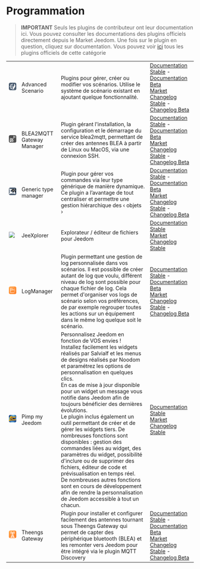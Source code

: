
# Programmation


>**IMPORTANT**
>Seuls les plugins de contributeur ont leur documentation ici. Vous pouvez consulter les documentations des plugins officiels directement depuis le Market Jeedom. Une fois sur le plugin en question, cliquez sur documentation.
>Vous pouvez voir [ici](https://market.jeedom.com/index.php?v=d&p=market&type=plugin&categorie=programming) tous les plugins officiels de cette catégorie


| | | | |
|--- | --- | --- | ---|
|<img src="advancedScenario/advancedScenario_icon.png" class="pluginLogo" width="100" />|Advanced Scenario|Plugins pour gérer, créer ou modifier vos scénarios. Utilise le système de scénario existant en ajoutant quelque fonctionnalité.|[Documentation Stable](http://fobsoft.github.io/jeedom-plugins-documentation/advancedScenario/fr_FR) - [Documentation Beta](http://fobsoft.github.io/jeedom-plugins-documentation/advancedScenario/fr_FR)<br/>[Market](https://market.jeedom.com/index.php?v=d&p=market_display&id=4281)<br/>[Changelog Stable](http://fobsoft.github.io/jeedom-plugins-documentation/advancedScenario/fr_FR/changelog) - [Changelog Beta](http://fobsoft.github.io/jeedom-plugins-documentation/advancedScenario/fr_FR/changelog)|
|<img src="blea2mqtt/blea2mqtt_icon.png" class="pluginLogo" width="100" />|BLEA2MQTT Gateway Manager|Plugin gérant l'installation, la configuration et le démarrage du service blea2mqtt, permettant de créer des antennes BLEA à partir de Linux ou MacOS, via une connexion SSH.|[Documentation Stable](https://flobul-domotique.fr/presentation-et-documentation-du-plugin-blea2mqtt-pour-jeedom/) - [Documentation Beta](https://flobul-domotique.fr/presentation-et-documentation-du-plugin-blea2mqtt-pour-jeedom/)<br/>[Market](https://market.jeedom.com/index.php?v=d&p=market_display&id=4403)<br/>[Changelog Stable](https://flobul-domotique.fr/liste-des-versions-du-plugin-blea2mqtt-pour-jeedom/) - [Changelog Beta](https://flobul-domotique.fr/liste-des-versions-du-plugin-blea2mqtt-pour-jeedom/)|
|<img src="genericTypeManager/genericTypeManager_icon.png" class="pluginLogo" width="100" />|Generic type manager|Plugin pour gérer vos commandes via leur type générique de manière dynamique. Ce plugin a l’avantage de tout centraliser et permettre une gestion hiérarchique des ‹ objets ›|[Documentation Stable](http://fobsoft.github.io/jeedom-plugins-documentation/genericTypeManager/fr_FR) - [Documentation Beta](http://fobsoft.github.io/jeedom-plugins-documentation/genericTypeManager/fr_FR)<br/>[Market](https://market.jeedom.com/index.php?v=d&p=market_display&id=4235)<br/>[Changelog Stable](http://fobsoft.github.io/jeedom-plugins-documentation/genericTypeManager/fr_FR/changelog) - [Changelog Beta](http://fobsoft.github.io/jeedom-plugins-documentation/genericTypeManager/fr_FR/changelog)|
|<img src="jeexplorer/jeexplorer_icon.png" class="pluginLogo" width="100" />|JeeXplorer|Explorateur / éditeur de fichiers pour Jeedom|[Documentation Stable](https://kiboost.github.io/jeedom_docs/plugins/jeexplorer/fr_FR/)<br/>[Market](https://market.jeedom.com/index.php?v=d&p=market_display&id=3690)<br/>[Changelog Stable](https://kiboost.github.io/jeedom_docs/plugins/jeexplorer/fr_FR/changelog.html)|
|<img src="logmanager/logmanager_icon.png" class="pluginLogo" width="100" />|LogManager|Plugin permettant une gestion de log personnalisée dans vos scénarios. Il est possible de créer autant de log que voulu, différent niveau de log sont possible pour chaque fichier de log. Cela permet d'organiser vos logs de scénario selon vos préférences, de par exemple regrouper toutes les actions sur un équipement dans le même log quelque soit le scénario.|[Documentation Stable](https://mips2648.github.io/jeedom-plugins-docs/logmanager/fr_FR/) - [Documentation Beta](https://mips2648.github.io/jeedom-plugins-docs/logmanager/fr_FR/)<br/>[Market](https://market.jeedom.com/index.php?v=d&p=market_display&id=3817)<br/>[Changelog Stable](https://mips2648.github.io/jeedom-plugins-docs/logmanager/fr_FR/changelog) - [Changelog Beta](https://mips2648.github.io/jeedom-plugins-docs/logmanager/fr_FR/changelog)|
|<img src="pimpJeedom/pimpJeedom_icon.png" class="pluginLogo" width="100" />|Pimp my Jeedom|Personnalisez Jeedom en fonction de VOS envies !<br/> Installez facilement les widgets réalisés par Salvialf et les menus de designs réalisés par Noodom et paramétrez les options de personnalisation en quelques clics.<br/> En cas de mise à jour disponible pour un widget un message vous notifie dans Jeedom afin de toujours bénéficier des dernières évolutions.</br> Le plugin inclus également un outil permettant de créer et de gérer les widgets tiers. De nombreuses fonctions sont disponibles : gestion des commandes liées au widget, des paramètres du widget, possibilité d'inclure ou de supprimer des fichiers, éditeur de code et prévisualisation en temps réel.<br/> De nombreuses autres fonctions sont en cours de développement afin de rendre la personnalisation de Jeedom accessible à tout un chacun.|[Documentation Stable](https://salvialf.github.io/Salvialf-Documentation/pimpJeedom/fr_FR/)<br/>[Market](https://market.jeedom.com/index.php?v=d&p=market_display&id=4005)<br/>[Changelog Stable](https://salvialf.github.io/Salvialf-Documentation/pimpJeedom/fr_FR/changelog)|
|<img src="tgw/tgw_icon.png" class="pluginLogo" width="100" />|Theengs Gateway|Plugin pour installer et configurer facilement des antennes tournant sous Theengs Gateway qui permet de capter des périphérique bluetooth (BLEA) et les remonter vers Jeedom pour être intégré via le plugin MQTT Discovery|[Documentation Stable](https://mips2648.github.io/jeedom-plugins-docs/tgw/fr_FR/) - [Documentation Beta](https://mips2648.github.io/jeedom-plugins-docs/tgw/fr_FR/)<br/>[Market](https://market.jeedom.com/index.php?v=d&p=market_display&id=4441)<br/>[Changelog Stable](https://mips2648.github.io/jeedom-plugins-docs/tgw/fr_FR/changelog) - [Changelog Beta](https://mips2648.github.io/jeedom-plugins-docs/tgw/fr_FR/changelog)|
